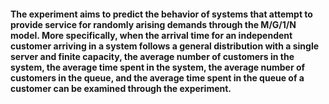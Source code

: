 #### The experiment aims to predict the behavior of systems that attempt to provide service for randomly arising demands through the M/G/1/N model. More specifically, when the arrival time for an independent customer arriving in a system follows a general distribution with a single server and finite capacity, the average number of customers in the system, the average time spent in the system, the average number of customers in the queue, and the average time spent in the queue of a customer can be examined through the experiment.
